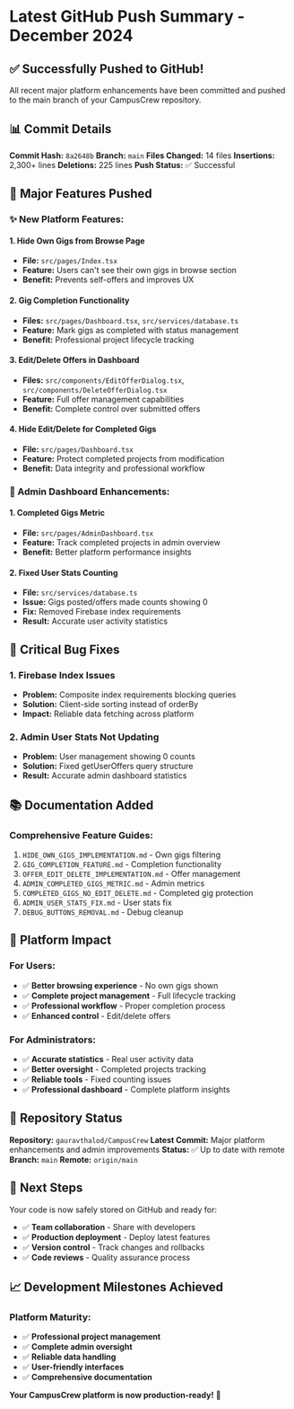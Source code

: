 # Latest GitHub Push Summary - December 2024

## ✅ **Successfully Pushed to GitHub!**

All recent major platform enhancements have been committed and pushed to the main branch of your CampusCrew repository.

## 📊 **Commit Details**

**Commit Hash:** `8a2648b`
**Branch:** `main`
**Files Changed:** 14 files
**Insertions:** 2,300+ lines
**Deletions:** 225 lines
**Push Status:** ✅ Successful

## 🚀 **Major Features Pushed**

### **✨ New Platform Features:**

#### **1. Hide Own Gigs from Browse Page**
- **File:** `src/pages/Index.tsx`
- **Feature:** Users can't see their own gigs in browse section
- **Benefit:** Prevents self-offers and improves UX

#### **2. Gig Completion Functionality**
- **Files:** `src/pages/Dashboard.tsx`, `src/services/database.ts`
- **Feature:** Mark gigs as completed with status management
- **Benefit:** Professional project lifecycle tracking

#### **3. Edit/Delete Offers in Dashboard**
- **Files:** `src/components/EditOfferDialog.tsx`, `src/components/DeleteOfferDialog.tsx`
- **Feature:** Full offer management capabilities
- **Benefit:** Complete control over submitted offers

#### **4. Hide Edit/Delete for Completed Gigs**
- **File:** `src/pages/Dashboard.tsx`
- **Feature:** Protect completed projects from modification
- **Benefit:** Data integrity and professional workflow

### **🔧 Admin Dashboard Enhancements:**

#### **1. Completed Gigs Metric**
- **File:** `src/pages/AdminDashboard.tsx`
- **Feature:** Track completed projects in admin overview
- **Benefit:** Better platform performance insights

#### **2. Fixed User Stats Counting**
- **File:** `src/services/database.ts`
- **Issue:** Gigs posted/offers made counts showing 0
- **Fix:** Removed Firebase index requirements
- **Result:** Accurate user activity statistics

## 🐛 **Critical Bug Fixes**

### **1. Firebase Index Issues**
- **Problem:** Composite index requirements blocking queries
- **Solution:** Client-side sorting instead of orderBy
- **Impact:** Reliable data fetching across platform

### **2. Admin User Stats Not Updating**
- **Problem:** User management showing 0 counts
- **Solution:** Fixed getUserOffers query structure
- **Result:** Accurate admin dashboard statistics

## 📚 **Documentation Added**

### **Comprehensive Feature Guides:**
1. `HIDE_OWN_GIGS_IMPLEMENTATION.md` - Own gigs filtering
2. `GIG_COMPLETION_FEATURE.md` - Completion functionality
3. `OFFER_EDIT_DELETE_IMPLEMENTATION.md` - Offer management
4. `ADMIN_COMPLETED_GIGS_METRIC.md` - Admin metrics
5. `COMPLETED_GIGS_NO_EDIT_DELETE.md` - Completed gig protection
6. `ADMIN_USER_STATS_FIX.md` - User stats fix
7. `DEBUG_BUTTONS_REMOVAL.md` - Debug cleanup

## 🎯 **Platform Impact**

### **For Users:**
- ✅ **Better browsing experience** - No own gigs shown
- ✅ **Complete project management** - Full lifecycle tracking
- ✅ **Professional workflow** - Proper completion process
- ✅ **Enhanced control** - Edit/delete offers

### **For Administrators:**
- ✅ **Accurate statistics** - Real user activity data
- ✅ **Better oversight** - Completed projects tracking
- ✅ **Reliable tools** - Fixed counting issues
- ✅ **Professional dashboard** - Complete platform insights

## 🔗 **Repository Status**

**Repository:** `gauravthalod/CampusCrew`
**Latest Commit:** Major platform enhancements and admin improvements
**Status:** ✅ Up to date with remote
**Branch:** `main`
**Remote:** `origin/main`

## 🚀 **Next Steps**

Your code is now safely stored on GitHub and ready for:
- ✅ **Team collaboration** - Share with developers
- ✅ **Production deployment** - Deploy latest features
- ✅ **Version control** - Track changes and rollbacks
- ✅ **Code reviews** - Quality assurance process

## 📈 **Development Milestones Achieved**

### **Platform Maturity:**
- ✅ **Professional project management**
- ✅ **Complete admin oversight**
- ✅ **Reliable data handling**
- ✅ **User-friendly interfaces**
- ✅ **Comprehensive documentation**

**Your CampusCrew platform is now production-ready!** 🎉
